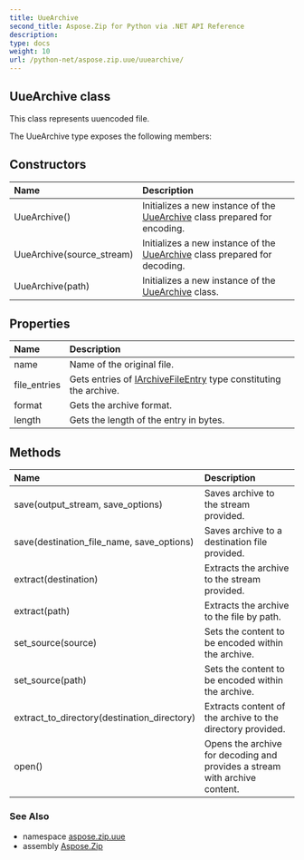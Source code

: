 ```yaml
---
title: UueArchive
second_title: Aspose.Zip for Python via .NET API Reference
description: 
type: docs
weight: 10
url: /python-net/aspose.zip.uue/uuearchive/
---
```


## UueArchive class

This class represents uuencoded file.

The UueArchive type exposes the following members:
## Constructors
| Name | Description |
| :- | :- |
|UueArchive()|Initializes a new instance of the [UueArchive](/zip/python-net/aspose.zip.uue/uuearchive/) class prepared for encoding.|
|UueArchive(source_stream)|Initializes a new instance of the [UueArchive](/zip/python-net/aspose.zip.uue/uuearchive/) class prepared for decoding.|
|UueArchive(path)|Initializes a new instance of the [UueArchive](/zip/python-net/aspose.zip.uue/uuearchive/) class.|
## Properties
| Name | Description |
| :- | :- |
|name|Name of the original file.|
|file_entries|Gets entries of [IArchiveFileEntry](/zip/python-net/aspose.zip/iarchivefileentry/) type constituting the archive.|
|format|Gets the archive format.|
|length|Gets the length of the entry in bytes.|
## Methods
| Name | Description |
| :- | :- |
|save(output_stream, save_options)|Saves archive to the stream provided.|
|save(destination_file_name, save_options)|Saves archive to a destination file provided.|
|extract(destination)|Extracts the archive to the stream provided.|
|extract(path)|Extracts the archive to the file by path.|
|set_source(source)|Sets the content to be encoded within the archive.|
|set_source(path)|Sets the content to be encoded within the archive.|
|extract_to_directory(destination_directory)|Extracts content of the archive to the directory provided.|
|open()|Opens the archive for decoding and provides a stream with archive content.|

### See Also

* namespace [aspose.zip.uue](/zip/python-net/aspose.zip.uue/)
* assembly [Aspose.Zip](/zip/python-net/)

